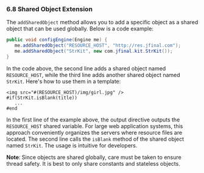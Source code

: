 ### 6.8 Shared Object Extension
The `addSharedObject` method allows you to add a specific object as a shared object that can be used globally. Below is a code example:

```java
public void configEngine(Engine me) {
   me.addSharedObject("RESOURCE_HOST", "http://res.jfinal.com");
   me.addSharedObject("StrKit", new com.jfinal.kit.StrKit());
}
```

In the code above, the second line adds a shared object named `RESOURCE_HOST`, while the third line adds another shared object named `StrKit`. Here's how to use them in a template:

```plaintext
<img src="#(RESOURCE_HOST)/img/girl.jpg" />
#if(StrKit.isBlank(title))
   ...
#end
```

In the first line of the example above, the output directive outputs the `RESOURCE_HOST` shared variable. For large web application systems, this approach conveniently organizes the servers where resource files are located. The second line calls the `isBlank` method of the shared object named `StrKit`. The usage is intuitive for developers.

**Note**: Since objects are shared globally, care must be taken to ensure thread safety. It is best to only share constants and stateless objects.
